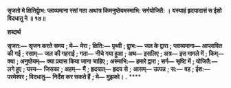 **सृजतो मे क्षितिर्वाॢभ: प्लाव्यमाना रसां गता** **अथात्र किमनुष्ठेयमस्माभि: सर्गयोजितै: ।** **यस्याहं हृदयादासं स ईशो विदधातु मे ॥ १७॥** 

**शब्दार्थ** 

**सृजत:—** **सृजन करते समय** **; मे—** **मेरा** **; क्षिति:—** **पृथ्वी** **; वाॢभ:—** **जल के द्वारा** **; प्लाव्यमाना—** **आप्लावित की गई** **; रसाम्—** **जल** **की गहराई** **; गता—** **नीचे गया हुआ** **; अथ—** **इसलिए** **; अत्र—** **इस मामले में** **; किम्—** **क्या** **; अनुष्ठेयम्—** **क्या प्रयास किया जाना** **चाहिए** **; अस्माभि:—** **हमारे द्वारा** **; सर्ग—** **सृष्टि में** **; योजितै:—** **लगे हुए** **; यस्य—** **जिसका** **; अहम्—** **मैं** **; हृदयात्—** **हृदय से** **;** **आसम्—** **उत्पन्न** **; स:—** **वह** **; ईश:—** **परमेश्वर** **; विदधातु—** **निर्देश कर सकते हैं** **; मे—** **मुझको।** **.** **** 